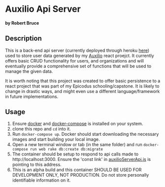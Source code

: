 # Auxilio Api Server

#### by Robert Bruce

## Description

This is a back-end api server (currently deployed through heroku [here](https://desolate-plains-77764.herokuapp.com/)) used to store user data generated by my [Auxilio](https://github.com/entegral/auxilio) react proejct. It currently offers basic CRUD functionality for users, and organizations and will eventually provide a comprehensive set of functions that will be used to manage the given data.

It is worth noting that this project was created to offer basic persistence to a react project that was part of my Epicodus schooling/capstone. It is likely to change in drastic ways, and might even use a different language/framework in future implementations.

## Usage

1. Ensure [docker](https://docs.docker.com/install/) and [docker-compose](https://docs.docker.com/compose/install/) is installed on your system.
2. clone this repo and ```cd``` into it.
3. Run ```docker-compose up```. Docker should start downloading the necessary images and start building your local image.
4. Open a new terminal window or tab (in the same folder) and run ```docker-compose run web rake db:create db:migrate```
5. The container should be setup to respond to api calls made to http://localhost:3000. Ensure the 'const link' in [auxilioServerApi.js](https://github.com/entegral/auxilio/blob/master/src/apis/auxilioServerApi.js) is pointing to this address.
6. This is an alpha build and this container SHOULD BE USED FOR DEVELOPMENT ONLY, NOT PRODUCTION. Do not store personally identifiable information on it.

